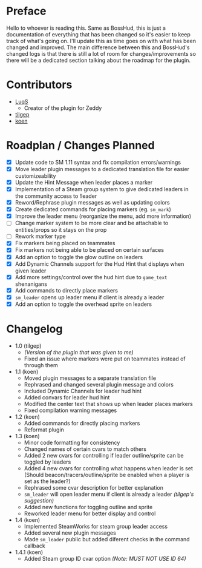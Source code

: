 # Preface
Hello to whoever is reading this. Same as BossHud, this is just a documentation of everything that has been changed so it's easier to keep track of what's going on. I'll update this as time goes on with what has been changed and improved. The main difference between this and BossHud's changed logs is that there is still a lot of room for changes/improvements so there will be a dedicated section talking about the roadmap for the plugin.

# Contributors
- [LuqS](https://steamcommunity.com/id/LuqSGood)
    - Creator of the plugin for Zeddy
- [tilgep](https://steamcommunity.com/id/tilgep/)
- [koen](https://steamcommunity.com/id/fungame1224/)

# Roadplan / Changes Planned
- [x] Update code to SM 1.11 syntax and fix compilation errors/warnings
- [x] Move leader plugin messages to a dedicated translation file for easier customizeability
- [x] Update the Hint Message when leader places a marker
- [x] Implementation of a Steam group system to give dedicated leaders in the community access to !leader
- [x] Reword/Rephrase plugin messages as well as updating colors
- [x] Create dedicated commands for placing markers (eg. `sm_mark`)
- [x] Improve the leader menu (reorganize the menu, add more information)
- [ ] Change marker system to be more clear and be attachable to entities/props so it stays on the prop
- [ ] Rework marker type
- [x] Fix markers being placed on teammates
- [x] Fix markers not being able to be placed on certain surfaces
- [x] Add an option to toggle the glow outline on leaders
- [x] Add Dynamic Channels support for the Hud Hint that displays when given leader
- [x] Add more settings/control over the hud hint due to `game_text` shenanigans
- [x] Add commands to directly place markers
- [x] `sm_leader` opens up leader menu if client is already a leader
- [x] Add an option to toggle the overhead sprite on leaders

# Changelog
- 1.0 (tilgep)
    - *(Version of the plugin that was given to me)*
    - Fixed an issue where markers were put on teammates instead of through them
- 1.1 (koen)
    - Moved plugin messages to a separate translation file
    - Rephrased and changed several plugin message and colors
    - Included Dynamic Channels for leader hud hint
    - Added convars for leader hud hint
    - Modified the center text that shows up when leader places markers
    - Fixed compilation warning messages
- 1.2 (koen)
    - Added commands for directly placing markers
    - Reformat plugin
- 1.3 (koen)
    - Minor code formatting for consistency
    - Changed names of certain cvars to match others
    - Added 2 new cvars for controlling if leader outline/sprite can be toggled by leaders
    - Added 4 new cvars for controlling what happens when leader is set (Should beacon/tracers/outline/sprite be enabled when a player is set as the leader?)
    - Rephrased some cvar description for better explanation
    - `sm_leader` will open leader menu if client is already a leader *(tilgep's suggestion)*
    - Added new functions for toggling outline and sprite
    - Reworked leader menu for better display and control
- 1.4 (koen)
    - Implemented SteamWorks for steam group leader access
    - Added several new plugin messages
    - Made `sm_leader` public but added diferent checks in the command callback
- 1.4.1 (koen)
    - Added Steam group ID cvar option *(Note: MUST NOT USE ID 64)*